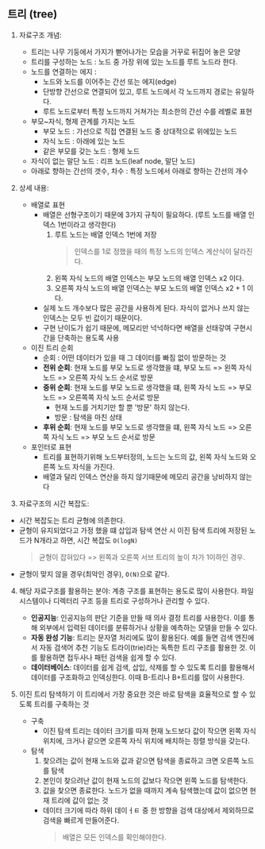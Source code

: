 ## 트리 (tree)

1. 자료구조 개념:

   - 트리는 나무 기둥에서 가지가 뻗어나가는 모습을 거꾸로 뒤집어 놓은 모양
   - 트리를 구성하는 노드 : 노드 중 가장 위에 있는 노드를 루트 노드라 한다.
   - 노드를 연결하는 에지 :
     - 노드와 노드를 이어주는 간선 또는 에지(edge)
     - 단방향 간선으로 연결되어 있고, 루트 노드에서 각 노드까지 경로는 유일하다.
     - 루트 노드로부터 특정 노드까지 거쳐가는 최소한의 간선 수를 레벨로 표현
   - 부모~자식, 형제 관계를 가지는 노드
     - 부모 노드 : 가선으로 직접 연결된 노드 중 상대적으로 위에있는 노드
     - 자식 노드 : 아래에 있는 노드
     - 같은 부모를 갖는 노드 : 형제 노드
   - 자식이 없는 말단 노드 : 리프 노드(leaf node, 말단 노드)
   - 아래로 향하는 간선의 갯수, 차수 : 특정 노드에서 아래로 향하는 간선의 개수

2. 상세 내용:

   - 배열로 표현
     - 배열은 선형구조이기 때문에 3가지 규칙이 필요하다. (루트 노드를 배열 인덱스 1번이라고 생각한다)
       1. 루트 노드는 배열 인덱스 1번에 저장
          > 인덱스를 1로 정했을 때의 특정 노드의 인덱스 계산식이 달라진다.
       2. 왼쪽 자식 노드의 배열 인덱스는 부모 노드의 배열 인덱스 x2 이다.
       3. 오른쪽 자식 노드의 배열 인덱스는 부모 노드의 배열 인덱스 x2 + 1 이다.
     - 실제 노드 개수보다 많은 공간을 사용하게 된다. 자식이 없거나 쓰지 않는 인덱스는 모두 빈 값이기 때문이다.
     - 구현 난이도가 쉽기 때문에, 메모리만 넉넉하다면 배열을 선태갛여 구현시간을 단축하는 용도록 사용
   - 이진 트리 순회
     - 순회 : 어떤 데이터가 있을 때 그 데이터를 빠짐 없이 방문하는 것
     - **전위 순회**: 현재 노드를 부모 노드로 생각했을 떄, 부모 노드 => 왼쪽 자식 노드 => 오른쪽 자식 노드 순서로 방문
     - **중위 순회**: 현재 노드를 부모 노드로 생각했을 떄, 왼쪽 자식 노드 => 부모 노드 => 오른쪽쪽 자식 노드 순서로 방문
       - 현재 노드를 거치기만 할 뿐 '방문' 하지 않는다.
       - 방문 : 탐색을 마친 상태
     - **후위 순회**: 현재 노드를 부모 노드로 생각했을 떄, 왼쪽 자식 노드 => 오른쪽 자식 노드 => 부모 노드 순서로 방문
   - 포인터로 표현
     - 트리를 표현하기위해 노드부터정의, 노드는 노드의 값, 왼쪽 자식 노드와 오른쪽 노드 자식을 가진다.
     - 배열과 달리 인덱스 연산을 하지 않기때문에 메모리 공간을 낭비하지 않는다

3. 자료구조의 시간 복잡도:

- 시간 복잡도는 트리 균형에 의존한다.
- 균형이 유지되었다고 가정 했을 떄 삽입과 탐색 연산 시 이진 탐색 트리에 저장된 노드가 N개라고 하면, 시간 복잡도 `O(logN)`
  > 균형이 잡혀있다 => 왼쪽과 오른쪽 서브 트리의 높이 차가 1이하인 경우.
- 균형이 맞지 않을 경우(최악인 경우), `O(N)`으로 같다.

4. 해당 자료구조를 활용하는 분야:
   계층 구조를 표현하는 용도로 많이 사용한다.
   파일 시스템이나 디렉터리 구조 등을 트리로 구성하거나 관리할 수 있다.

   - **인공지능**: 인공지능의 판단 기준을 만들 때 의사 결정 트리를 사용한다. 이를 통해 외부에서 입력된 데이터를 분류하거나 상황을 예측하는 모델을 만들 수 있다.
   - **자동 완성 기능**: 트리는 문자열 처리에도 많이 활용된다. 예를 들면 검색 엔진에서 자동 검색어 추천 기능도 트라이(trie)라는 독특한 트리 구조를 활용한 것. 이를 활용하면 접두사나 패턴 검색을 쉽게 할 수 있다.
   - **데이터베이스**: 데이터를 쉽게 검색, 삽입, 삭제를 할 수 있도록 트리를 활용해서 데이터를 구조화하고 인덱싱한다. 이때 B-트리나 B+트리를 많이 사용한다.

5. 이진 트리 탐색하기
   이 트리에서 가장 중요한 것은 바로 탐색을 효율적으로 할 수 있도록 트리를 구축하는 것
   - 구축
     - 이진 탐색 트리는 데이터 크기를 따져 현재 노드보다 값이 작으면 왼쪽 자식 위치에, 크거나 같으면 오른쪽 자식 위치에 배치하는 정렬 방식을 갖는다.
   - 탐색
     1. 찾으려는 값이 현재 노드와 값과 같으면 탐색을 종료하고 크면 오른쪽 노드를 탐색
     2. 본인이 찾으려난 값이 현재 노드의 값보다 작으면 왼쪽 노드를 탐색한다.
     3. 값을 찾으면 종료한다. 노드가 없을 때까지 계속 탐색했는데 값이 없으면 현재 트리에 값이 없는 것
     - 데이터 크기에 따라 하위 데이ㅓㅌ 중 한 방향을 검색 대상에서 제외하므로 검색을 빠르게 만들어준다.
       > 배열은 모든 인덱스를 확인해야한다.
